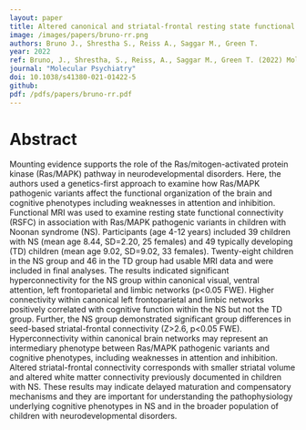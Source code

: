 ```yaml
---
layout: paper
title: Altered canonical and striatal-frontal resting state functional connectivity in children with pathogenic variants in the Ras/mitogen-activated protein kinase pathway
image: /images/papers/bruno-rr.png
authors: Bruno J., Shrestha S., Reiss A., Saggar M., Green T.
year: 2022
ref: Bruno, J., Shrestha, S., Reiss, A., Saggar M., Green T. (2022) Molecular Psychiatry
journal: "Molecular Psychiatry"
doi: 10.1038/s41380-021-01422-5
github:
pdf: /pdfs/papers/bruno-rr.pdf
---
```


# Abstract
Mounting evidence supports the role of the Ras/mitogen-activated protein kinase (Ras/MAPK) pathway in neurodevelopmental disorders. Here, the authors used a genetics-first approach to examine how Ras/MAPK pathogenic variants affect the functional organization of the brain and cognitive phenotypes including weaknesses in attention and inhibition. Functional MRI was used to examine resting state functional connectivity (RSFC) in association with Ras/MAPK pathogenic variants in children with Noonan syndrome (NS). Participants (age 4-12 years) included 39 children with NS (mean age 8.44, SD=2.20, 25 females) and 49 typically developing (TD) children (mean age 9.02, SD=9.02, 33 females). Twenty-eight children in the NS group and 46 in the TD group had usable MRI data and were included in final analyses. The results indicated significant hyperconnectivity for the NS group within canonical visual, ventral attention, left frontoparietal and limbic networks (p<0.05 FWE). Higher connectivity within canonical left frontoparietal and limbic networks positively correlated with cognitive function within the NS but not the TD group. Further, the NS group demonstrated significant group differences in seed-based striatal-frontal connectivity (Z>2.6, p<0.05 FWE). Hyperconnectivity within canonical brain networks may represent an intermediary phenotype between Ras/MAPK pathogenic variants and cognitive phenotypes, including weaknesses in attention and inhibition. Altered striatal-frontal connectivity corresponds with smaller striatal volume and altered white matter connectivity previously documented in children with NS. These results may indicate delayed maturation and compensatory mechanisms and they are important for understanding the pathophysiology underlying cognitive phenotypes in NS and in the broader population of children with neurodevelopmental disorders.
